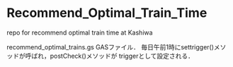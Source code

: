 # Recommend_Optimal_Train_Time
repo for recommend optimal train time at Kashiwa

recommend_optimal_trains.gs
GASファイル．
毎日午前1時にsettrigger()メソッドが呼ばれ，postCheck()メソッドが
triggerとして設定される．
